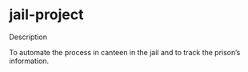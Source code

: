 # jail-project

Description

To automate the process in canteen in the jail and to track the prison’s information.
